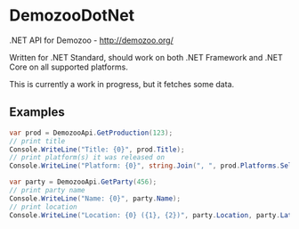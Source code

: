 # DemozooDotNet

.NET API for Demozoo - http://demozoo.org/

Written for .NET Standard, should work on both .NET Framework and .NET Core on all supported platforms.

This is currently a work in progress, but it fetches some data.

## Examples

```c#
var prod = DemozooApi.GetProduction(123);
// print title
Console.WriteLine("Title: {0}", prod.Title);
// print platform(s) it was released on
Console.WriteLine("Platform: {0}", string.Join(", ", prod.Platforms.Select(plat => plat.Name)));

var party = DemozooApi.GetParty(456);
// print party name
Console.WriteLine("Name: {0}", party.Name);
// print location
Console.WriteLine("Location: {0} ({1}, {2})", party.Location, party.Latitude, party.Longitude);
```
